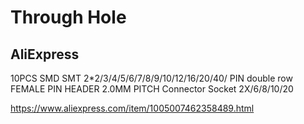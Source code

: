 # Through Hole

## AliExpress

10PCS SMD SMT 2*2/3/4/5/6/7/8/9/10/12/16/20/40/ PIN double row FEMALE PIN HEADER 2.0MM PITCH Connector Socket 2X/6/8/10/20

https://www.aliexpress.com/item/1005007462358489.html
